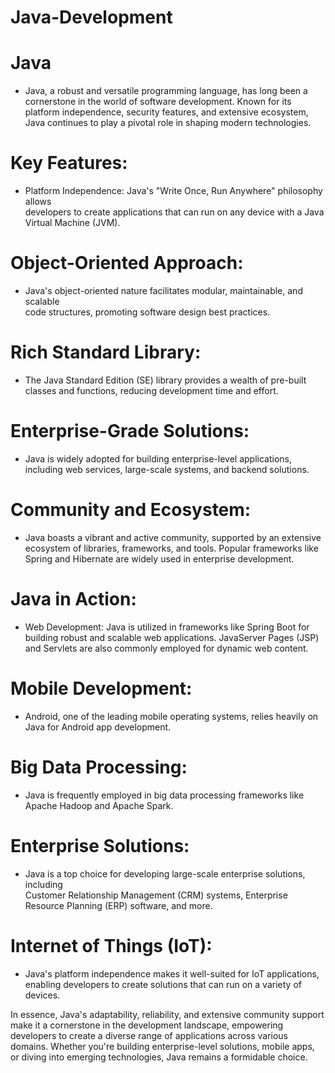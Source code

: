 # Java-Development

# Java
- Java, a robust and versatile programming language, has long been a cornerstone in    the world of software development. Known for its platform independence, security     features, and extensive ecosystem, Java continues to play a pivotal role in          shaping modern technologies.

# Key Features:
-  Platform Independence: Java's "Write Once, Run Anywhere" philosophy allows       
   developers to create applications that can run on any device with a Java Virtual 
   Machine (JVM).

# Object-Oriented Approach: 
-  Java's object-oriented nature facilitates modular, maintainable, and scalable   
   code structures, promoting software design best practices.

# Rich Standard Library:
-  The Java Standard Edition (SE) library provides a wealth of pre-built classes and 
   functions, reducing development time and effort.

# Enterprise-Grade Solutions:
-  Java is widely adopted for building enterprise-level applications, including web 
   services, large-scale systems, and backend solutions.

# Community and Ecosystem: 
-  Java boasts a vibrant and active community, supported by an extensive ecosystem 
   of libraries, frameworks, and tools. Popular frameworks like Spring and Hibernate 
   are widely used in enterprise development.

# Java in Action:
-  Web Development: Java is utilized in frameworks like Spring Boot for building 
   robust and scalable web applications. JavaServer Pages (JSP) and Servlets are 
   also commonly employed for dynamic web content.

# Mobile Development:
-  Android, one of the leading mobile operating systems, relies heavily on Java for 
   Android app development.

# Big Data Processing:
-  Java is frequently employed in big data processing frameworks like Apache Hadoop 
   and Apache Spark.

# Enterprise Solutions:
-  Java is a top choice for developing large-scale enterprise solutions, including   
   Customer Relationship Management (CRM) systems, Enterprise Resource Planning 
   (ERP) software, and more.

# Internet of Things (IoT):
-  Java's platform independence makes it well-suited for IoT applications, enabling 
   developers to create solutions that can run on a variety of devices.

In essence, Java's adaptability, reliability, and extensive community support make it a cornerstone in the development landscape, empowering developers to create a diverse range of applications across various domains. Whether you're building enterprise-level solutions, mobile apps, or diving into emerging technologies, Java remains a formidable choice.
